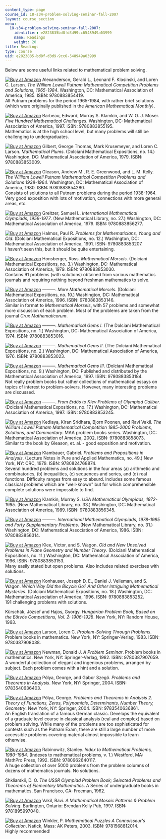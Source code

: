 ```yaml
---
content_type: page
course_id: 18-s34-problem-solving-seminar-fall-2007
layout: course_section
menu:
  18-s34-problem-solving-seminar-fall-2007:
    identifier: e2823835bd8fd3d99cc6548949a03999
    name: Readings
    weight: 20
title: Readings
type: course
uid: e2823835-bd8f-d3d9-9cc6-548949a03999
---
```


Below are some useful links related to mathematical problem solving.

[![Buy at Amazon](/images/a_logo_17.gif)](http://www.amazon.com/exec/obidos/ASIN/0883854414/ref=nosim/mitopencourse-20) Alexanderson, Gerald L., Leonard F. Klosinski, and Loren C. Larson. _The William Lowell Putnam Mathematical Competition Problems and Solutions, 1965-1984_. Washington, DC: Mathematical Association of America, 1985. ISBN: 9780883854419.  
All Putnam problems for the period 1965-1984, with rather brief solutions (which were originally published in the _American Mathematical Monthly_).

[![Buy at Amazon](/images/a_logo_17.gif)](http://www.amazon.com/exec/obidos/ASIN/0883855194/ref=nosim/mitopencourse-20) Barbeau, Edward, Murray S. Klamkin, and W. O. J. Moser. _Five Hundred Mathematical Challenges_. Washington, DC: Mathematical Association of America, 1997. ISBN: 9780883855195.  
Mathematics is at the high school level, but many problems will still be challenging to undergraduates.

[![Buy at Amazon](/images/a_logo_17.gif)](http://www.amazon.com/exec/obidos/ASIN/0883853000/ref=nosim/mitopencourse-20) Gilbert, George Thomas, Mark Krusemeyer, and Loren C. Larson. _Mathematical Plums_. (Dolciani Mathematical Expositions, no. 14.) Washington, DC: Mathematical Association of America, 1979. ISBN: 9780883853009.

[![Buy at Amazon](/images/a_logo_17.gif)](http://www.amazon.com/exec/obidos/ASIN/0883854287/ref=nosim/mitopencourse-20) Gleason, Andrew M., R. E. Greenwood, and L. M. Kelly. _The William Lowell Putnam Mathematical Competition Problems and Solutions 1938-1964_. Washington, DC: Mathematical Association of America, 1980. ISBN: 9780883854280.  
Consists of solutions to all Putnam problems during the period 1938-1964. Very good exposition with lots of motivation, connections with more general areas, etc.

[![Buy at Amazon](/images/a_logo_17.gif)](http://www.amazon.com/exec/obidos/ASIN/0883856271/ref=nosim/mitopencourse-20) Greitzer, Samuel L. _International Mathematical Olympiads, 1959-1977_. (New Mathematical Library, no. 27.) Washington, DC: Mathematical Association of America, 1979. ISBN: 9780883856277.

[![Buy at Amazon](/images/a_logo_17.gif)](http://www.amazon.com/exec/obidos/ASIN/0883853205/ref=nosim/mitopencourse-20) Halmos, Paul R. _Problems for Mathematicians, Young and Old_. (Dolciani Mathematical Expositions, no. 12.) Washington, DC: Mathematical Association of America, 1991. ISBN: 9780883853207.  
I haven't seen this, but it should be quite entertaining.

[![Buy at Amazon](/images/a_logo_17.gif)](http://www.amazon.com/exec/obidos/ASIN/0883853035/ref=nosim/mitopencourse-20) Honsberger, Ross. _Mathematical Morsels_. (Dolciani Mathematical Expositions, no. 3.) Washington, DC: Mathematical Association of America, 1979. ISBN: 9780883853030.  
Contains 91 problems (with solutions) obtained from various mathematics journals and requiring nothing beyond freshman mathematics to solve.

[![Buy at Amazon](/images/a_logo_17.gif)](http://www.amazon.com/exec/obidos/ASIN/0883853140/ref=nosim/mitopencourse-20) ———. _More Mathematical Morsels_. (Dolciani Mathematical Expositions, no. 10.) Washington, DC: Mathematical Association of America, 1996. ISBN: 9780883853146.  
Similar in format to _Mathematical Morsels_, with 57 problems and somewhat more discussion of each problem. Most of the problems are taken from the journal _Crux Mathematicorum_.

[![Buy at Amazon](/images/a_logo_17.gif)](http://www.amazon.com/exec/obidos/ASIN/0883853019/ref=nosim/mitopencourse-20) ———. _Mathematical Gems I_. (The Dolciani Mathematical Expositions, no. 1.) Washington, DC: Mathematical Association of America, 1974. ISBN: 9780883853016.

[![Buy at Amazon](/images/a_logo_17.gif)](http://www.amazon.com/exec/obidos/ASIN/0883853027/ref=nosim/mitopencourse-20) ———. _Mathematical Gems II_. (The Dolciani Mathematical Expositions, no. 2.) Washington, DC: Mathematical Association of America, 1976. ISBN: 9780883853023.

[![Buy at Amazon](/images/a_logo_17.gif)](http://www.amazon.com/exec/obidos/ASIN/0883853183/ref=nosim/mitopencourse-20) ———. _Mathematical Gems III_. (Dolciani Mathematical Expositions, no. 9.) Washington, DC: Published and distributed by the Mathematical Association of America, 1997. ISBN: 9780883853184.  
Not really problem books but rather collections of mathematical essays on topics of interest to problem-solvers. However, many interesting problems are discussed.

[![Buy at Amazon](/images/a_logo_17.gif)](http://www.amazon.com/exec/obidos/ASIN/0883853248/ref=nosim/mitopencourse-20) ———. _From Erdös to Kiev Problems of Olympiad Caliber_. (Dolciani Mathematical Expositions, no. 17.) Washington, DC: Mathematical Association of America, 1997. ISBN: 9780883853245.

[![Buy at Amazon](/images/a_logo_17.gif)](http://www.amazon.com/exec/obidos/ASIN/088385807X/ref=nosim/mitopencourse-20) Kedlaya, Kiran Sridhara, Bjorn Poonen, and Ravi Vakil. _The William Lowell Putnam Mathematical Competition 1985-2000 Problems, Solutions, and Commentary_. MAA problem books series. Washington, DC: Mathematical Association of America, 2002. ISBN: 9780883858073.  
Similar to the book by Gleason, et. al. - good exposition and motivation.

[![Buy at Amazon](/images/a_logo_17.gif)](http://www.amazon.com/exec/obidos/ASIN/0824768876/ref=nosim/mitopencourse-20) Klambauer, Gabriel. _Problems and Propositions in Analysis_. (Lecture Notes in Pure and Applied Mathematics, no. 49.) New York, NY: CRC, 1979. ISBN: 9780824768874.  
Several hundred problems and solutions in the four areas (a) arithmetic and combinatorics, (b) inequalities, (c) sequences and series, and (d) real functions. Difficulty ranges from easy to absurd. Includes some famous classical problems which are "well-known" but for which comprehensible complete solutions were impossible to find.

[![Buy at Amazon](/images/a_logo_17.gif)](http://www.amazon.com/exec/obidos/ASIN/0883856344/ref=nosim/mitopencourse-20) Klamkin, Murray S. _USA Mathematical Olympiads, 1972-1985_. (New Mathematical Library, no. 33.) Washington, DC: Mathematical Association of America, 1989. ISBN: 9780883856345.

[![Buy at Amazon](/images/a_logo_17.gif)](http://www.amazon.com/exec/obidos/ASIN/088385631X/ref=nosim/mitopencourse-20) ———. _International Mathematical Olympiads, 1978-1985 and Forty Supplementary Problems_. (New Mathematical Library, no. 31.) Washington, DC: Mathematical Association of America, 1986. ISBN: 9780883856314.

[![Buy at Amazon](/images/a_logo_17.gif)](http://www.amazon.com/exec/obidos/ASIN/0883853159/ref=nosim/mitopencourse-20) Klee, Victor, and S. Wagon. _Old and New Unsolved Problems in Plane Geometry and Number Theory_. (Dolciani Mathematical Expositions, no. 11.) Washington, DC: Mathematical Association of America, 1996. ISBN: 9780883853153.  
Many easily stated but open problems. Also includes related exercises with solutions.

[![Buy at Amazon](/images/a_logo_17.gif)](http://www.amazon.com/exec/obidos/ASIN/0883853256/ref=nosim/mitopencourse-20) Konhauser, Joseph D. E., Daniel J. Velleman, and S. Wagon. _Which Way Did the Bicycle Go? And Other Intriguing Mathematical Mysteries_. (Dolciani Mathematical Expositions, no. 18.) Washington, DC: Mathematical Association of America, 1996. ISBN: 9780883853252.  
191 challenging problems with solutions.

Kürschák, József and Hajos, Gyorgy. _Hungarian Problem Book, Based on the Eötvös Competitions, Vol. 2: 1906-1928_. New York, NY: Random House, 1963.

[![Buy at Amazon](/images/a_logo_17.gif)](http://www.amazon.com/exec/obidos/ASIN/038790803X/ref=nosim/mitopencourse-20) Larson, Loren C. _Problem-Solving Through Problems_. Problem books in mathematics. New York, NY: Springer-Verlag, 1983. ISBN: 9780387908038.

[![Buy at Amazon](/images/a_logo_17.gif)](http://www.amazon.com/exec/obidos/ASIN/0387907653/ref=nosim/mitopencourse-20) Newman, Donald J. _A Problem Seminar_. Problem books in mathematics. New York, NY: Springer-Verlag, 1982. ISBN: 9780387907659.  
A wonderful collection of elegant and ingenious problems, arranged by subject. Each problem comes with a hint and a solution.

[![Buy at Amazon](/images/a_logo_17.gif)](http://www.amazon.com/exec/obidos/ASIN/3540636404/ref=nosim/mitopencourse-20) Pólya, George, and Gábor Szegö. _Problems and Theorems in Analysis_. New York, NY: Springer, 2004. ISBN: 9783540636403.

[![Buy at Amazon](/images/a_logo_17.gif)](http://www.amazon.com/exec/obidos/ASIN/3540636862/ref=nosim/mitopencourse-20) Pólya, George. _Problems and Theorems in Analysis 2. Theory of Functions, Zeros, Polynomials, Determinants, Number Theory, Geometry_. New York, NY: Springer, 2004. ISBN: 9783540636861.  
An English translation of a famous German classic. Develops the equivalent of a graduate level course in classical analysis (real and complex) based on problem solving. While many of the problems are too sophisticated for contests such as the Putnam Exam, there are still a large number of more accessible problems covering material almost impossible to learn otherwise.

[![Buy at Amazon](/images/a_logo_17.gif)](http://www.amazon.com/exec/obidos/ASIN/0962640115/ref=nosim/mitopencourse-20) Rabinowitz, Stanley. _Index to Mathematical Problems, 1980-1984_. (Indexes to mathematical problems, v. 1.) Westford, MA: MathPro Press, 1992. ISBN: 9780962640117.  
A huge collection of over 5000 problems from the problem columns of dozens of mathematics journals. No solutions.

Shkliarskii, D. O. _The USSR Olympiad Problem Book; Selected Problems and Theorems of Elementary Mathematics_. A Series of undergraduate books in mathematics. San Francisco, CA: Freeman, 1962.

[![Buy at Amazon](/images/a_logo_17.gif)](http://www.amazon.com/exec/obidos/ASIN/1895997046/ref=nosim/mitopencourse-20) Vakil, Ravi. _A Mathematical Mosaic Patterns & Problem Solving_. Burlington, Ontario: Brendan Kelly Pub, 1997. ISBN: 9781895997040.

[![Buy at Amazon](/images/a_logo_17.gif)](http://www.amazon.com/exec/obidos/ASIN/1568812019/ref=nosim/mitopencourse-20) Winkler, P. _Mathematical Puzzles A Connoisseur's Collection_. Natick, Mass: AK Peters, 2003. ISBN: 9781568812014.  
Highly recommended!